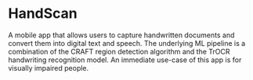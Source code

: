 # HandScan
A mobile app that allows users to capture handwritten documents and convert them into digital text and speech. The underlying ML pipeline is a combination of the CRAFT region detection algorithm and the TrOCR handwriting recognition model. An immediate use-case of this app is for visually impaired people.
